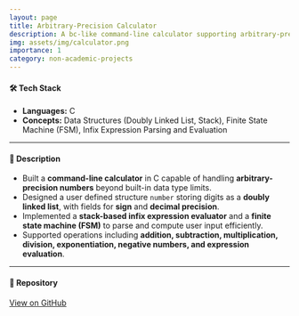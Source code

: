 ```yaml
---
layout: page
title: Arbitrary-Precision Calculator
description: A bc-like command-line calculator supporting arbitrary-precision arithmetics.
img: assets/img/calculator.png
importance: 1
category: non-academic-projects
---
```


#### 🛠️ Tech Stack
- **Languages:** C 
- **Concepts:** Data Structures (Doubly Linked List, Stack), Finite State Machine (FSM), Infix Expression Parsing and Evaluation  
---

#### 📌 Description
- Built a **command-line calculator** in C capable of handling **arbitrary-precision numbers** beyond built-in data type limits.  
- Designed a user defined structure `number` storing digits as a **doubly linked list**, with fields for **sign** and **decimal precision**.  
- Implemented a **stack-based infix expression evaluator** and a **finite state machine (FSM)** to parse and compute user input efficiently.  
- Supported operations including **addition, subtraction, multiplication, division, exponentiation, negative numbers, and expression evaluation**.  

---

#### 🔗 Repository
[View on GitHub](https://github.com/abhi25072002/Binary_Calculator)